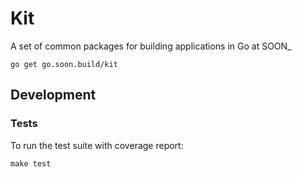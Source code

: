 # Kit
A set of common packages for building applications in Go at SOON_

```
go get go.soon.build/kit
```

## Development

### Tests

To run the test suite with coverage report:
```
make test
```

